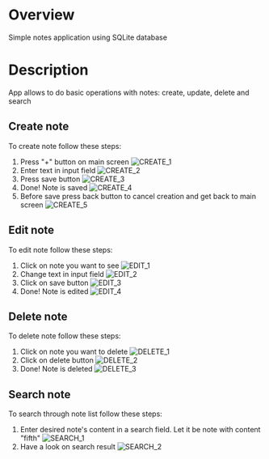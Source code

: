 # Overview
Simple notes application using SQLite database

# Description

App allows to do basic operations with notes: create, update, delete and search

## Create note

To create note follow these steps:

1. Press "+" button on main screen
   ![CREATE_1](./docs/images/create/1.jpg "CREATE_1")
2. Enter text in input field
   ![CREATE_2](./docs/images/create/2.jpg "CREATE_2")
3. Press save button
   ![CREATE_3](./docs/images/create/3.jpg "CREATE_3")
4. Done! Note is saved
   ![CREATE_4](./docs/images/create/4.jpg "CREATE_4")
5. Before save press back button to cancel creation and get back to main screen
   ![CREATE_5](./docs/images/create/5.jpg "CREATE_5")
   
## Edit note

To edit note follow these steps:

1. Click on note you want to see
   ![EDIT_1](./docs/images/edit/1.jpg "EDIT_1")
2. Change text in input field
   ![EDIT_2](./docs/images/edit/2.jpg "EDIT_2")
3. Click on save button
   ![EDIT_3](./docs/images/edit/3.jpg "EDIT_3")
4. Done! Note is edited
   ![EDIT_4](./docs/images/edit/4.jpg "EDIT_4")
   
## Delete note

To delete note follow these steps:

1. Click on note you want to delete
   ![DELETE_1](./docs/images/delete/1.jpg "DELETE_1")
2. Click on delete button
   ![DELETE_2](./docs/images/delete/2.jpg "DELETE_2")
3. Done! Note is deleted
   ![DELETE_3](./docs/images/delete/3.jpg "DELETE_3")

## Search note

To search through note list follow these steps:

1. Enter desired note's content in a search field. Let it be note with content "fifth"
   ![SEARCH_1](./docs/images/search/1.jpg "SEARCH_1")
2. Have a look on search result
   ![SEARCH_2](./docs/images/search/2.jpg "SEARCH_2")